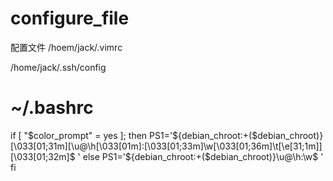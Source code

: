 # configure_file
配置文件
/hoem/jack/.vimrc

/home/jack/.ssh/config

# ~/.bashrc

if [ "$color_prompt" = yes ]; then
    PS1='${debian_chroot:+($debian_chroot)}\[\033[01;31m\][\u@\h\[\033[01m\]:\[\033[01;33m\]\w\[\033[01;36m\]\t\[\e[31;1m\]]\[\033[01;32m\]\$ '
else
    PS1='${debian_chroot:+($debian_chroot)}\u@\h:\w\$ '
fi
